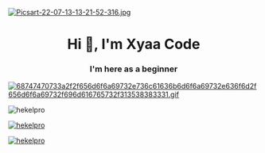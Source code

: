 
[![Picsart-22-07-13-13-21-52-316.jpg](https://i.postimg.cc/hPyXXbtz/Picsart-22-07-13-13-21-52-316.jpg)](https://postimg.cc/cr3xj3Y0)

<h1 align="center">Hi 👋, I'm Xyaa Code</h1>
<h3 align="center">I'm here as a beginner</h3>

[![68747470733a2f2f656d6f6a69732e736c61636b6d6f6a69732e636f6d2f656d6f6a69732f696d616765732f313538383331.gif](https://i.postimg.cc/0yHPXm96/68747470733a2f2f656d6f6a69732e736c61636b6d6f6a69732e636f6d2f656d6f6a69732f696d616765732f313538383331.gif)](https://postimg.cc/tsPKYsZy)

<p align="left"> <img src="https://komarev.com/ghpvc/?username=hekelpro&label=Profile%20views&color=0e75b6&style=flat" alt="hekelpro" /> </p>

<p align="left"> <a href="https://github.com/ryo-ma/github-profile-trophy"><img src="https://github-profile-trophy.vercel.app/?username=hekelpro" alt="hekelpro" /></a> </p>

<p align="left"> <a href="https://img.shields.io/badge/WhatsApp-25D366?style=for-the-badge&logo=whatsapp&logoColor=white"><img src="https://img.shields.io/badge/WhatsApp-25D366?style=for-the-badge&logo=whatsapp&logoColor=white" alt="hekelpro" /></a> </p>


